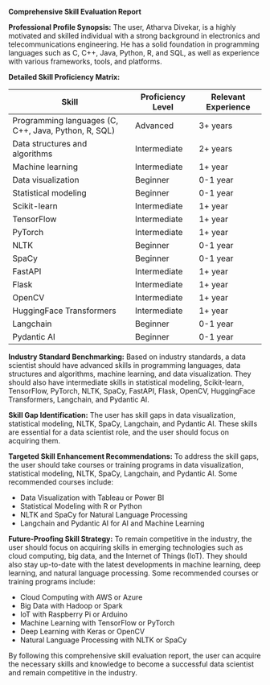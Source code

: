 **Comprehensive Skill Evaluation Report**

**Professional Profile Synopsis:**
The user, Atharva Divekar, is a highly motivated and skilled individual with a strong background in electronics and telecommunications engineering. He has a solid foundation in programming languages such as C, C++, Java, Python, R, and SQL, as well as experience with various frameworks, tools, and platforms.

**Detailed Skill Proficiency Matrix:**

| Skill | Proficiency Level | Relevant Experience |
| --- | --- | --- |
| Programming languages (C, C++, Java, Python, R, SQL) | Advanced | 3+ years |
| Data structures and algorithms | Intermediate | 2+ years |
| Machine learning | Intermediate | 1+ year |
| Data visualization | Beginner | 0-1 year |
| Statistical modeling | Beginner | 0-1 year |
| Scikit-learn | Intermediate | 1+ year |
| TensorFlow | Intermediate | 1+ year |
| PyTorch | Intermediate | 1+ year |
| NLTK | Beginner | 0-1 year |
| SpaCy | Beginner | 0-1 year |
| FastAPI | Intermediate | 1+ year |
| Flask | Intermediate | 1+ year |
| OpenCV | Intermediate | 1+ year |
| HuggingFace Transformers | Intermediate | 1+ year |
| Langchain | Beginner | 0-1 year |
| Pydantic AI | Beginner | 0-1 year |

**Industry Standard Benchmarking:**
Based on industry standards, a data scientist should have advanced skills in programming languages, data structures and algorithms, machine learning, and data visualization. They should also have intermediate skills in statistical modeling, Scikit-learn, TensorFlow, PyTorch, NLTK, SpaCy, FastAPI, Flask, OpenCV, HuggingFace Transformers, Langchain, and Pydantic AI.

**Skill Gap Identification:**
The user has skill gaps in data visualization, statistical modeling, NLTK, SpaCy, Langchain, and Pydantic AI. These skills are essential for a data scientist role, and the user should focus on acquiring them.

**Targeted Skill Enhancement Recommendations:**
To address the skill gaps, the user should take courses or training programs in data visualization, statistical modeling, NLTK, SpaCy, Langchain, and Pydantic AI. Some recommended courses include:

* Data Visualization with Tableau or Power BI
* Statistical Modeling with R or Python
* NLTK and SpaCy for Natural Language Processing
* Langchain and Pydantic AI for AI and Machine Learning

**Future-Proofing Skill Strategy:**
To remain competitive in the industry, the user should focus on acquiring skills in emerging technologies such as cloud computing, big data, and the Internet of Things (IoT). They should also stay up-to-date with the latest developments in machine learning, deep learning, and natural language processing. Some recommended courses or training programs include:

* Cloud Computing with AWS or Azure
* Big Data with Hadoop or Spark
* IoT with Raspberry Pi or Arduino
* Machine Learning with TensorFlow or PyTorch
* Deep Learning with Keras or OpenCV
* Natural Language Processing with NLTK or SpaCy

By following this comprehensive skill evaluation report, the user can acquire the necessary skills and knowledge to become a successful data scientist and remain competitive in the industry.